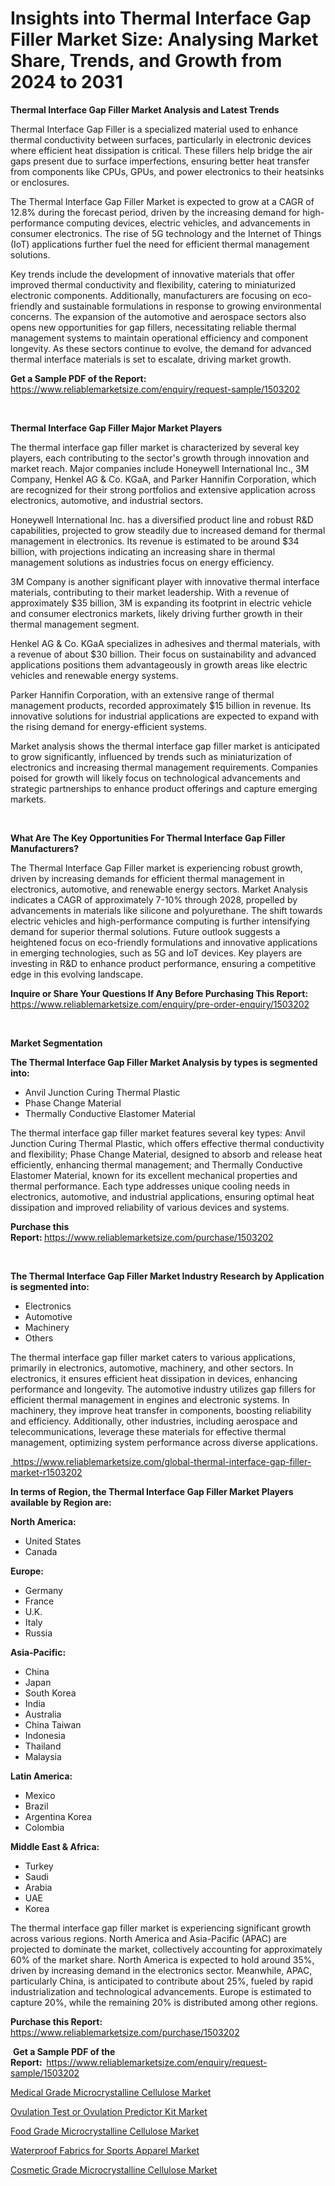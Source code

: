 <p><h1>Insights into Thermal Interface Gap Filler Market Size: Analysing Market Share, Trends, and Growth from 2024 to 2031</h1></p><p><strong>Thermal Interface Gap Filler Market Analysis and Latest Trends</strong></p>
<p><p>Thermal Interface Gap Filler is a specialized material used to enhance thermal conductivity between surfaces, particularly in electronic devices where efficient heat dissipation is critical. These fillers help bridge the air gaps present due to surface imperfections, ensuring better heat transfer from components like CPUs, GPUs, and power electronics to their heatsinks or enclosures. </p><p>The Thermal Interface Gap Filler Market is expected to grow at a CAGR of 12.8% during the forecast period, driven by the increasing demand for high-performance computing devices, electric vehicles, and advancements in consumer electronics. The rise of 5G technology and the Internet of Things (IoT) applications further fuel the need for efficient thermal management solutions. </p><p>Key trends include the development of innovative materials that offer improved thermal conductivity and flexibility, catering to miniaturized electronic components. Additionally, manufacturers are focusing on eco-friendly and sustainable formulations in response to growing environmental concerns. The expansion of the automotive and aerospace sectors also opens new opportunities for gap fillers, necessitating reliable thermal management systems to maintain operational efficiency and component longevity. As these sectors continue to evolve, the demand for advanced thermal interface materials is set to escalate, driving market growth.</p></p>
<p><strong>Get a Sample PDF of the Report:&nbsp;</strong> <a href="https://www.reliablemarketsize.com/enquiry/request-sample/1503202?utm_campaign=1833&utm_medium=2&utm_source=Github&utm_content=ia&utm_term=08122024&utm_id=thermal-interface-gap-filler">https://www.reliablemarketsize.com/enquiry/request-sample/1503202</a></p>
<p>&nbsp;</p>
<p><strong>Thermal Interface Gap Filler Major Market Players</strong></p>
<p><p>The thermal interface gap filler market is characterized by several key players, each contributing to the sector's growth through innovation and market reach. Major companies include Honeywell International Inc., 3M Company, Henkel AG & Co. KGaA, and Parker Hannifin Corporation, which are recognized for their strong portfolios and extensive application across electronics, automotive, and industrial sectors.</p><p>Honeywell International Inc. has a diversified product line and robust R&D capabilities, projected to grow steadily due to increased demand for thermal management in electronics. Its revenue is estimated to be around $34 billion, with projections indicating an increasing share in thermal management solutions as industries focus on energy efficiency.</p><p>3M Company is another significant player with innovative thermal interface materials, contributing to their market leadership. With a revenue of approximately $35 billion, 3M is expanding its footprint in electric vehicle and consumer electronics markets, likely driving further growth in their thermal management segment.</p><p>Henkel AG & Co. KGaA specializes in adhesives and thermal materials, with a revenue of about $30 billion. Their focus on sustainability and advanced applications positions them advantageously in growth areas like electric vehicles and renewable energy systems.</p><p>Parker Hannifin Corporation, with an extensive range of thermal management products, recorded approximately $15 billion in revenue. Its innovative solutions for industrial applications are expected to expand with the rising demand for energy-efficient systems.</p><p>Market analysis shows the thermal interface gap filler market is anticipated to grow significantly, influenced by trends such as miniaturization of electronics and increasing thermal management requirements. Companies poised for growth will likely focus on technological advancements and strategic partnerships to enhance product offerings and capture emerging markets.</p></p>
<p>&nbsp;</p>
<p><strong>What Are The Key Opportunities For Thermal Interface Gap Filler Manufacturers?</strong></p>
<p><p>The Thermal Interface Gap Filler market is experiencing robust growth, driven by increasing demands for efficient thermal management in electronics, automotive, and renewable energy sectors. Market Analysis indicates a CAGR of approximately 7-10% through 2028, propelled by advancements in materials like silicone and polyurethane. The shift towards electric vehicles and high-performance computing is further intensifying demand for superior thermal solutions. Future outlook suggests a heightened focus on eco-friendly formulations and innovative applications in emerging technologies, such as 5G and IoT devices. Key players are investing in R&D to enhance product performance, ensuring a competitive edge in this evolving landscape.</p></p>
<p><strong>Inquire or Share Your Questions If Any Before Purchasing This Report:</strong> <a href="https://www.reliablemarketsize.com/enquiry/pre-order-enquiry/1503202?utm_campaign=1833&utm_medium=2&utm_source=Github&utm_content=ia&utm_term=08122024&utm_id=thermal-interface-gap-filler">https://www.reliablemarketsize.com/enquiry/pre-order-enquiry/1503202</a></p>
<p>&nbsp;</p>
<p><strong>Market Segmentation</strong></p>
<p><strong>The Thermal Interface Gap Filler Market Analysis by types is segmented into:</strong></p>
<p><ul><li>Anvil Junction Curing Thermal Plastic</li><li>Phase Change Material</li><li>Thermally Conductive Elastomer Material</li></ul></p>
<p><p>The thermal interface gap filler market features several key types: Anvil Junction Curing Thermal Plastic, which offers effective thermal conductivity and flexibility; Phase Change Material, designed to absorb and release heat efficiently, enhancing thermal management; and Thermally Conductive Elastomer Material, known for its excellent mechanical properties and thermal performance. Each type addresses unique cooling needs in electronics, automotive, and industrial applications, ensuring optimal heat dissipation and improved reliability of various devices and systems.</p></p>
<p><strong>Purchase this Report:&nbsp;</strong><a href="https://www.reliablemarketsize.com/purchase/1503202?utm_campaign=1833&utm_medium=2&utm_source=Github&utm_content=ia&utm_term=08122024&utm_id=thermal-interface-gap-filler">https://www.reliablemarketsize.com/purchase/1503202</a></p>
<p>&nbsp;</p>
<p><strong>The Thermal Interface Gap Filler Market Industry Research by Application is segmented into:</strong></p>
<p><ul><li>Electronics</li><li>Automotive</li><li>Machinery</li><li>Others</li></ul></p>
<p><p>The thermal interface gap filler market caters to various applications, primarily in electronics, automotive, machinery, and other sectors. In electronics, it ensures efficient heat dissipation in devices, enhancing performance and longevity. The automotive industry utilizes gap fillers for efficient thermal management in engines and electronic systems. In machinery, they improve heat transfer in components, boosting reliability and efficiency. Additionally, other industries, including aerospace and telecommunications, leverage these materials for effective thermal management, optimizing system performance across diverse applications.</p></p>
<p><a href="https://www.reliablemarketsize.com/global-thermal-interface-gap-filler-market-r1503202?utm_campaign=1833&utm_medium=2&utm_source=Github&utm_content=ia&utm_term=08122024&utm_id=thermal-interface-gap-filler">&nbsp;https://www.reliablemarketsize.com/global-thermal-interface-gap-filler-market-r1503202</a></p>
<p><strong>In terms of Region, the Thermal Interface Gap Filler Market Players available by Region are:</strong></p>
<p>
    <p> <strong> North America: </strong>
        <ul>
            <li>United States</li>
            <li>Canada</li>
        </ul>
        </p> 
    <p> <strong> Europe: </strong>
        <ul>
            <li>Germany</li>
            <li>France</li>
            <li>U.K.</li>
            <li>Italy</li>
            <li>Russia</li>
        </ul>
        </p> 
    <p> <strong> Asia-Pacific: </strong>
        <ul>
            <li>China</li>
            <li>Japan</li>
            <li>South Korea</li>
            <li>India</li>
            <li>Australia</li>
            <li>China Taiwan</li>
            <li>Indonesia</li>
            <li>Thailand</li>
            <li>Malaysia</li>
        </ul>
        </p> 
    <p> <strong> Latin America: </strong>
        <ul>
            <li>Mexico</li>
            <li>Brazil</li>
            <li>Argentina Korea</li>
            <li>Colombia</li>
        </ul>
        </p> 
    <p> <strong> Middle East & Africa: </strong>
        <ul>
            <li>Turkey</li>
            <li>Saudi</li>
            <li>Arabia</li>
            <li>UAE</li>
            <li>Korea</li>
        </ul>
    </p>
    </p>
<p><p>The thermal interface gap filler market is experiencing significant growth across various regions. North America and Asia-Pacific (APAC) are projected to dominate the market, collectively accounting for approximately 60% of the market share. North America is expected to hold around 35%, driven by increasing demand in the electronics sector. Meanwhile, APAC, particularly China, is anticipated to contribute about 25%, fueled by rapid industrialization and technological advancements. Europe is estimated to capture 20%, while the remaining 20% is distributed among other regions.</p></p>
<p><strong>Purchase this Report: </strong><a href="https://www.reliablemarketsize.com/purchase/1503202?utm_campaign=1833&utm_medium=2&utm_source=Github&utm_content=ia&utm_term=08122024&utm_id=thermal-interface-gap-filler">https://www.reliablemarketsize.com/purchase/1503202</a></p>
<p>&nbsp;<strong>Get a Sample PDF of the Report:&nbsp;&nbsp;</strong><a href="https://www.reliablemarketsize.com/enquiry/request-sample/1503202?utm_campaign=1833&utm_medium=2&utm_source=Github&utm_content=ia&utm_term=08122024&utm_id=thermal-interface-gap-filler">https://www.reliablemarketsize.com/enquiry/request-sample/1503202</a></p>
<p><strong></strong></p>
<p><p><a href="https://www.linkedin.com/pulse/th-score-market-0ptye?utm_campaign=1833&utm_medium=2&utm_source=Github&utm_content=ia&utm_term=08122024&utm_id=thermal-interface-gap-filler">Medical Grade Microcrystalline Cellulose Market</a></p><p><a href="https://www.linkedin.com/pulse/robust-growth-anticipated-ovulation-test-predictor-kit-9ua2c?utm_campaign=1833&utm_medium=2&utm_source=Github&utm_content=ia&utm_term=08122024&utm_id=thermal-interface-gap-filler">Ovulation Test or Ovulation Predictor Kit Market</a></p><p><a href="https://www.linkedin.com/pulse/booming-food-grade-microcrystalline-cellulose-market-sector-analysis-5fyyc?utm_campaign=1833&utm_medium=2&utm_source=Github&utm_content=ia&utm_term=08122024&utm_id=thermal-interface-gap-filler">Food Grade Microcrystalline Cellulose Market</a></p><p><a href="https://www.linkedin.com/pulse/navigating-waterproof-fabrics-sports-apparel-market-expert-analysis-e7tie?utm_campaign=1833&utm_medium=2&utm_source=Github&utm_content=ia&utm_term=08122024&utm_id=thermal-interface-gap-filler">Waterproof Fabrics for Sports Apparel Market</a></p><p><a href="https://www.linkedin.com/pulse/detailed-examination-cosmetic-grade-microcrystalline-cellulose-ky7wc?utm_campaign=1833&utm_medium=2&utm_source=Github&utm_content=ia&utm_term=08122024&utm_id=thermal-interface-gap-filler">Cosmetic Grade Microcrystalline Cellulose Market</a></p></p>